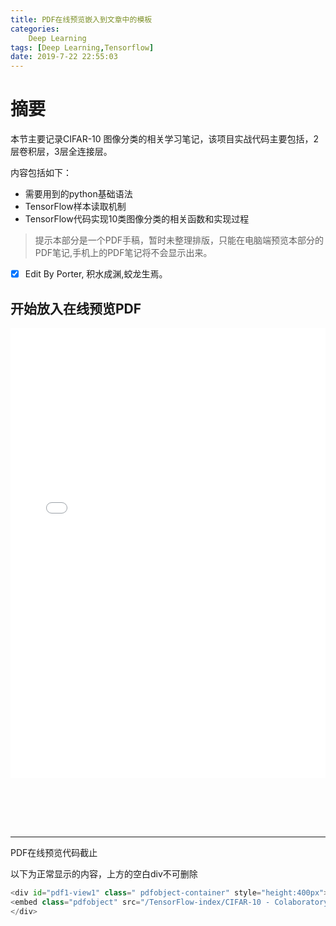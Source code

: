 ```yaml
---
title: PDF在线预览嵌入到文章中的模板
categories:      
    Deep Learning      
tags: [Deep Learning,Tensorflow]
date: 2019-7-22 22:55:03
---
```


# 摘要

本节主要记录CIFAR-10 图像分类的相关学习笔记，该项目实战代码主要包括，2层卷积层，3层全连接层。

内容包括如下：

- 需要用到的python基础语法
- TensorFlow样本读取机制
- TensorFlow代码实现10类图像分类的相关函数和实现过程

> 提示本部分是一个PDF手稿，暂时未整理排版，只能在电脑端预览本部分的PDF笔记,手机上的PDF笔记将不会显示出来。

- [x] Edit By Porter, 积水成渊,蛟龙生焉。

<!-- more -->

## 开始放入在线预览PDF

<div id="pdf1-view1" class=" pdfobject-container" style="height:400px">
<embed class="pdfobject" src="/TensorFlow-index/CIFAR-10 - Colaboratory.pdf#navpanes=1&amp;view=FitH&amp;pagemode=thumbs&amp;page=3" type="application/pdf" style="overflow: auto; width: 100%; height: 180%;" internalinstanceid="29">
</div>

<div style="height:400px">

</div>

---
PDF在线预览代码截止

以下为正常显示的内容，上方的空白div不可删除

```python
<div id="pdf1-view1" class=" pdfobject-container" style="height:400px">
<embed class="pdfobject" src="/TensorFlow-index/CIFAR-10 - Colaboratory.pdf#navpanes=1&amp;view=FitH&amp;pagemode=thumbs&amp;page=3" type="application/pdf" style="overflow: auto; width: 100%; height: 180%;" internalinstanceid="29">
</div>
```
